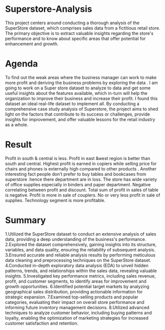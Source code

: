 # Superstore-Analysis
This project centers around conducting a thorough analysis of the SuperStore dataset, which comprises sales data from a fictitious retail store. The primary objective is to extract valuable insights regarding the store's performance and to know about specific areas that offer potential for enhancement and growth.
# Agenda
To find out the weak areas where the business manager can work to make more profit and deriving the business problems by exploring the data . I am going to work on a Super store dataset to analyze to data and get some useful insights about the features available, which in-turn will help the organization to improve their business and increase their profit. I found this dataset an ideal real-life dataset to implement all. By conducting a comprehensive case study analysis of Superstore, the project aims to shed light on the factors that contribute to its success or challenges, provide insights for improvement, and offer valuable lessons for the retail industry as a whole.
# Result
Profit in south & central is less. Profit in east &west region is better than south and central. Highest profit is earned in copiers while selling price for chairs and phones is externally high compared to other products . Another interesting fact people don’t prefer to buy tables and bookcases from superstore .hence there department are in loss. The store has wide variety of office supplies especially in binders and paper department. Negative correlating between profit and discount. Total sum of profit in sales of table is negative. Profit is more in sale of couplers. No or very less profit in sale of supplies. Technology segment is more profitable.
# Summary
1.Utilized the SuperStore dataset to conduct an extensive analysis of sales data, providing a deep understanding of the business's performance.
2.Explored the dataset comprehensively, gaining insights into its structure, variables, and data quality, ensuring the reliability of subsequent analysis.
3.Ensured accurate and reliable analysis results by performing meticulous data cleaning and preprocessing techniques on the SuperStore dataset.
4.Conducted in-depth exploratory data analysis (EDA) to unveil hidden patterns, trends, and relationships within the sales data, revealing valuable insights.    5.Investigated key performance metrics, including sales revenue, profit, and customer segments, to identify areas for improvement and growth opportunities.
6.Identified potential target markets by analyzing geographical sales distribution, providing actionable information for strategic expansion.
7.Examined top-selling products and popular categories, evaluating their impact on overall store performance and informing future inventory management decisions.    8.Utilized advanced techniques to analyze customer behavior, including buying patterns and loyalty, enabling the optimization of marketing strategies for increased             customer satisfaction and retention.
